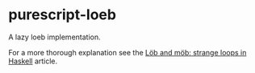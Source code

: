 # purescript-loeb

A lazy loeb implementation.

For a more thorough explanation see the [Löb and möb: strange loops in Haskell](https://github.com/quchen/articles/blob/master/loeb-moeb.md) article.
